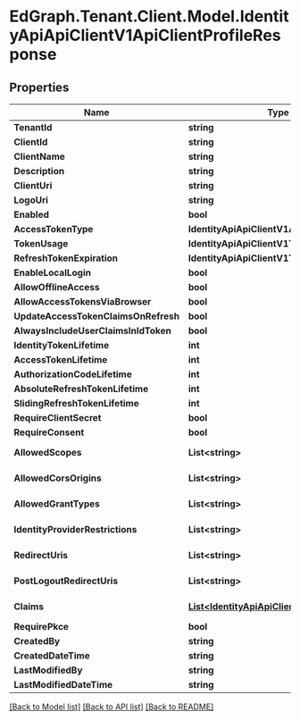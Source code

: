 # EdGraph.Tenant.Client.Model.IdentityApiApiClientV1ApiClientProfileResponse

## Properties

Name | Type | Description | Notes
------------ | ------------- | ------------- | -------------
**TenantId** | **string** |  | [optional] 
**ClientId** | **string** |  | [optional] 
**ClientName** | **string** |  | [optional] 
**Description** | **string** |  | [optional] 
**ClientUri** | **string** |  | [optional] 
**LogoUri** | **string** |  | [optional] 
**Enabled** | **bool** |  | [optional] 
**AccessTokenType** | **IdentityApiApiClientV1AccessTokenType** |  | [optional] 
**TokenUsage** | **IdentityApiApiClientV1TokenUsage** |  | [optional] 
**RefreshTokenExpiration** | **IdentityApiApiClientV1TokenExpiration** |  | [optional] 
**EnableLocalLogin** | **bool** |  | [optional] 
**AllowOfflineAccess** | **bool** |  | [optional] 
**AllowAccessTokensViaBrowser** | **bool** |  | [optional] 
**UpdateAccessTokenClaimsOnRefresh** | **bool** |  | [optional] 
**AlwaysIncludeUserClaimsInIdToken** | **bool** |  | [optional] 
**IdentityTokenLifetime** | **int** |  | [optional] 
**AccessTokenLifetime** | **int** |  | [optional] 
**AuthorizationCodeLifetime** | **int** |  | [optional] 
**AbsoluteRefreshTokenLifetime** | **int** |  | [optional] 
**SlidingRefreshTokenLifetime** | **int** |  | [optional] 
**RequireClientSecret** | **bool** |  | [optional] 
**RequireConsent** | **bool** |  | [optional] 
**AllowedScopes** | **List&lt;string&gt;** |  | [optional] [readonly] 
**AllowedCorsOrigins** | **List&lt;string&gt;** |  | [optional] [readonly] 
**AllowedGrantTypes** | **List&lt;string&gt;** |  | [optional] [readonly] 
**IdentityProviderRestrictions** | **List&lt;string&gt;** |  | [optional] [readonly] 
**RedirectUris** | **List&lt;string&gt;** |  | [optional] [readonly] 
**PostLogoutRedirectUris** | **List&lt;string&gt;** |  | [optional] [readonly] 
**Claims** | [**List&lt;IdentityApiApiClientV1Claim&gt;**](IdentityApiApiClientV1Claim.md) |  | [optional] [readonly] 
**RequirePkce** | **bool** |  | [optional] 
**CreatedBy** | **string** |  | [optional] 
**CreatedDateTime** | **string** |  | [optional] 
**LastModifiedBy** | **string** |  | [optional] 
**LastModifiedDateTime** | **string** |  | [optional] 

[[Back to Model list]](../README.md#documentation-for-models) [[Back to API list]](../README.md#documentation-for-api-endpoints) [[Back to README]](../README.md)

